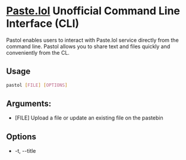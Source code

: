 # [Paste.lol](https://paste.lol/) Unofficial Command Line Interface (CLI)

Pastol enables users to interact with Paste.lol service directly from the command line. Pastol allows you to share text and files quickly and conveniently from the CL.

## Usage

```sh
pastol [FILE] [OPTIONS]
```

## Arguments:

- [FILE] Upload a file or update an existing file on the pastebin

## Options

- -t, --title <TITLE>         Title of the new pastebin or the title of the pastebin to update.
- -c, --content <CONTENT>     Content of the new pastebin or the content of the pastebin to update.
- -d, --download <DOWNLOAD>   Download the content of a pastebin.
- -i, --view <VIEW>           View the pastebin.
- -r, --remove <REMOVE>       Remove a pastebin from the pastebin service.
- -s, --search <SEARCH>       Search by title for pastebins
- -l, --list                  List all the publicly listed pastebins.
- --setuser <SETUSER>         Set your username for the pastebin service.
- --setapikey <SETAPIKEY>     Set your API key for the pastebin service.
- --setunlist <SETUNLIST>     Set to true if you want newly created pastebins to be unlisted by default. (Default: false) [possible values: true, false].
- -h, --help                  Print help.
- -V, --version               Print version.

## Install

1. Install rust and cargo.

   ```sh
   curl --proto '=https' --tlsv1.2 -sSf https://sh.rustup.rs | sh
   ```

1. Install pastol.

   - With [binstall](https://github.com/cargo-bins/cargo-binstall) (better)

     1. Install [binstall](https://github.com/cargo-bins/cargo-binstall)

        #### Linux and macOS

        ```
        curl -L --proto '=https' --tlsv1.2 -sSf https://raw.githubusercontent.com/cargo-bins/cargo-binstall/main/install-from-binstall-release.sh | bash
        ```

        #### Windows

        ```
        Set-ExecutionPolicy Unrestricted -Scope Process; iex (iwr "https://raw.githubusercontent.com/cargo-bins/cargo-binstall/main/install-from-binstall-release.ps1").Content
        ```

     2. Install pastol

        ```sh
        cargo binstall pastol
        ```

   - Without [binstall](https://github.com/cargo-bins/cargo-binstall)

     1. If on **Linux** or **maybe macOS**(feedback needed):

        - macOS (Homebrew)

          ```sh
          brew install openssl@3
          ```

        - macOS (MacPorts)

          ```sh
          sudo port install openssl
          ```

        - Arch Linux

          ```sh
          sudo pacman -S pkg-config openssl
          ```

        - Debian and Ubuntu

          ```sh
          sudo apt-get install pkg-config libssl-dev
          ```

        - Fedora

          ```sh
          sudo dnf install pkg-config perl-FindBin openssl-devel
          ```

        - Alpine Linux

          ```sh
          apk add pkgconfig openssl-dev
          ```

        - openSUSE

          ```sh
          sudo zypper in libopenssl-devel
          ```

     2. Install the crate.

     ```sh
     cargo install pastol
     ```

## Setup

1.  Set user and API key.
    ```sh
    pastol --setuser your_username --setapikey your_api_key
    ```
2.  Exampe as adam.

    ```sh
    pastel --setuser adam --setapikey a321dwageaawdwadw
    ```

    Your API key is stored locally in the config file.
    Linux example path:

    ```sh
    .config/pastol/config.toml
    ```

- OPTIONAL: Set all the new or updated pastebin to unlisted/hidden.
  ```sh
  pastol --setunlist true
  ```

## Examples

- Upload a file.

  ```sh
  pastol example.txt
  ```

- Download a pastebin as a file.

  ```sh
  pastol -d example-title-as-apears-on-the-url
  ```

- Upload a file with custom title.

  ```sh
  pastol example.txt -t "Example Title"
  ```

- Upload a file with custom content.

  ```sh
  pastol example.txt -c "This is the content of the example file."
  ```

- Upload a custom.

  ```sh
  pastol -t title-example -c "pastebin content example"
  ```

- Remove a pastebin.

  ```sh
  pastol -r hello-world
  ```

- List all listed pastebins.

  ```sh
  pastol -l
  ```

- View the pastebin.

  ```sh
  pastol -v example
  ```

- Search by title for pastebins.

  ```sh
  pastol -s exa
  ```

## Build

1. Install cargo

   ```sh
   curl --proto '=https' --tlsv1.2 -sSf https://sh.rustup.rs | sh
   ```

2. Clone the repo

   ```sh
   git clone https://github.com/M1n-74316D65/Pastol
   ```

3. If on **Linux** install or **maybe macos**():

   - macOS (Homebrew)

     ```sh
     brew install openssl@3
     ```

   - macOS (MacPorts)

     ```sh
     sudo port install openssl
     ```

   - Arch Linux

     ```sh
     sudo pacman -S pkg-config openssl
     ```

   - Debian and Ubuntu

     ```sh
     sudo apt-get install pkg-config libssl-dev
     ```

   - Fedora

     ```sh
     sudo dnf install pkg-config perl-FindBin openssl-devel
     ```

   - Alpine Linux

     ```sh
     apk add pkgconfig openssl-dev
     ```

   - openSUSE

     ```sh
     sudo zypper in libopenssl-devel
     ```

4. Build

   - Using [just](https://just.systems/). (use this pls)
     1. Install just if not installed
     2. check the justfile to see available commands.
   - Using cargo
     1. ```sh
        cargo build
        ```
     2. This is the path of the pastol executable:
        ```sh
        ./target/debug/pastol
        ```

For more info check the [justfile](https://github.com/M1n-74316D65/Pastol/blob/master/justfile) or use just.

##### [LOL](https://reply.cards/hskmnxkfpv)

